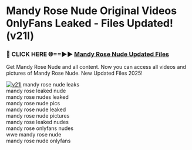 # Mandy Rose Nude Original Videos 0nlyFans Leaked - Files Updated! (v21l)

<h3>🔴 CLICK HERE 🌐==►► <a href="https://tinyurl.com/52m3yx9h" rel="nofollow">Mandy Rose Nude Updated Files</a></h3>

Get Mandy Rose Nude and all content. Now you can access all videos and pictures of Mandy Rose Nude. New Updated Files 2025!

[![v21l](https://i.imgur.com/TnHtlc8.gif)](https://tinyurl.com/52m3yx9h)
mandy rose nude leaks<br>
mandy rose leaked nude<br>
mandy rose nudes leaked<br>
mandy rose nude pics<br>
mandy rose nude leaked<br>
mandy rose nude pictures<br>
mandy rose leaked nudes<br>
mandy rose onlyfans nudes<br>
wwe mandy rose nude<br>
mandy rose nude onlyfans